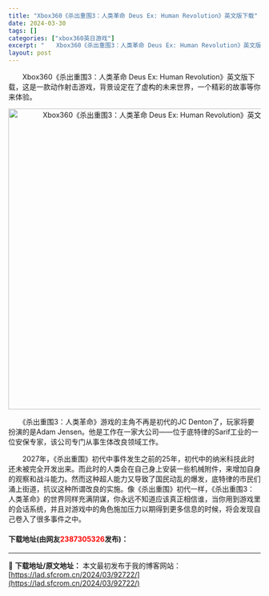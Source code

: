 ```yaml
---
title: "Xbox360《杀出重围3：人类革命 Deus Ex: Human Revolution》英文版下载"
date: 2024-03-30
tags: []
categories: ["xbox360英日游戏"]
excerpt: "　　Xbox360《杀出重围3：人类革命 Deus Ex: Human Revolution》英文版下载，这是一款动作射击游戏，背景设定在了虚构的未来世界，一个精彩的故事等你来体验。 　　《杀出重围3：人类革命》游戏的主角不再是初代的JC Denton了，玩家将要扮演的是Adam Jensen。他是&hellip;"
layout: post
---
```


 <p>　　Xbox360《杀出重围3：人类革命 Deus Ex: Human Revolution》英文版下载，这是一款动作射击游戏，背景设定在了虚构的未来世界，一个精彩的故事等你来体验。</p> <p align="center"><img align="" border="0" src="https://lad.sfcrom.cn/wp-content/uploads/2024/03/20240330_6607d7d450dd9.jpg" width="600" alt="Xbox360《杀出重围3：人类革命 Deus Ex: Human Revolution》英文版下载" /></p> <p>　　《杀出重围3：人类革命》游戏的主角不再是初代的JC Denton了，玩家将要扮演的是Adam Jensen。他是工作在一家大公司&mdash;&mdash;位于底特律的Sarif工业的一位安保专家，该公司专门从事生体改良领域工作。</p> <p>　　2027年，《杀出重围》初代中事件发生之前的25年，初代中的纳米科技此时还未被完全开发出来。而此时的人类会在自己身上安装一些机械附件，来增加自身的观察和战斗能力。然而这种超人能力又导致了国民动乱的爆发，底特律的市民们涌上街道，抗议这种所谓改良的实施。像《杀出重围》初代一样，《杀出重围3：人类革命》的世界同样充满阴谋，你永远不知道应该真正相信谁，当你用到游戏里的会话系统，并且对游戏中的角色施加压力以期得到更多信息的时候，将会发现自己卷入了很多事件之中。</p> <p><h4>下载地址(由网友<font color="red">2387305326</font>发布)：</h4></p> 

---
📖 **下载地址/原文地址：** 本文最初发布于我的博客网站：[https://lad.sfcrom.cn/2024/03/92722/](https://lad.sfcrom.cn/2024/03/92722/)
